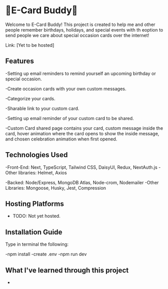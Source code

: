 
# 📅E-Card Buddy💌

Welcome to E-Card Buddy! This project is created to help me and other people remember birthdays, holidays, and special events with th eoption to send people we care about special occasion cards over the internet! 

Link: [Yet to be hosted]

## Features
-Setting up email reminders to remind yourself an upcoming birthday or special occasion.

-Create occasion cards with your own custom messages.

-Categorize your cards.

-Sharable link to your custom card.

-Setting up email reminder of your custom card to be shared.

-Custom Card shared page contains your card, custom message inside the card, hover animation where the card opens to show the inside message, and chosen celebration animation when first opened. 

## Technologies Used
-Front-End: Next, TypeScript, Tailwind CSS, DaisyUI, Redux, NextAuth.js
-Other libraries: Helmet, Axios

-Backed: Node/Express, MongoDB Atlas, Node-crom, Nodemailer
-Other Libraries: Mongoose, Husky, Jest, Compression

## Hosting Platforms
- TODO: Not yet hosted.

## Installation Guide
Type in terminal the following:

-npm install
-create .env
-npm run dev

## What I've learned through this project
-